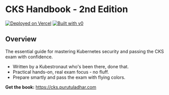 # CKS Handbook - 2nd Edition

[![Deployed on Vercel](https://img.shields.io/badge/Deployed%20on-Vercel-black?style=for-the-badge&logo=vercel)](https://vercel.com/tuladhars-projects/v0-cks-exam-prep-website)
[![Built with v0](https://img.shields.io/badge/Built%20with-v0.dev-black?style=for-the-badge)](https://v0.dev/chat/projects/mbvR4WBbLfv)

## Overview

The essential guide for mastering Kubernetes security and passing the CKS exam with confidence.
- Written by a Kubestronaut who's been there, done that.
- Practical hands-on, real exam focus - no fluff.
- Prepare smartly and pass the exam with flying colors.

**Get the book:** https://cks.purutuladhar.com
